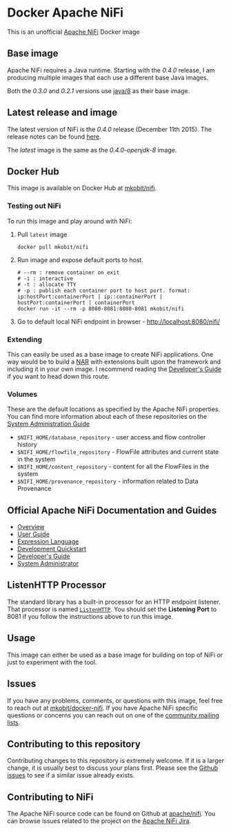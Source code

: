 # Docker Apache NiFi

This is an unofficial [Apache NiFi](https://nifi.apache.org/) Docker image

## Base image

Apache NiFi requires a Java runtime. Starting with the *0.4.0* release, I am producing multiple images that each use a different base Java images.

Both the *0.3.0* and *0.2.1* versions use [java/8](https://hub.docker.com/_/java/) as their base image.

## Latest release and image

The latest version of NiFi is the *0.4.0* release (December 11th 2015). The release notes can be found [here](https://cwiki.apache.org/confluence/display/NIFI/Release+Notes#ReleaseNotes-Version0.4.0).

The *latest* image is the same as the *0.4.0-openjdk-8* image.

## Docker Hub

This image is available on Docker Hub at [mkobit/nifi](https://hub.docker.com/r/mkobit/nifi/).

### Testing out NiFi

To run this image and play around with NiFi:

1. Pull `latest` image

    ```console
    docker pull mkobit/nifi
    ```

2. Run image and expose default ports to host.

    ```console
    # --rm : remove container on exit
    # -i : interactive
    # -t : allocate TTY
    # -p : publish each container port to host port. format: ip:hostPort:containerPort | ip::containerPort | hostPort:containerPort | containerPort
    docker run -it --rm -p 8080-8081:8080-8081 mkobit/nifi
    ```

3. Go to default local NiFi endpoint in browser - [http://localhost:8080/nifi/](http://localhost:8080/nifi/)

### Extending

This can easily be used as a base image to create NiFi applications. One way would be to build a [NAR](https://nifi.apache.org/developer-guide.html) with extensions built upon the framework and including it in your own image. I recommend reading the [Developer's Guide](https://nifi.apache.org/developer-guide.html) if you want to head down this route.

### Volumes

These are the default locations as specified by the Apache NiFi properties. You can find more information about each of these repositories on the [System Administration Guide](https://nifi.apache.org/docs/nifi-docs/html/administration-guide.html)

- `$NIFI_HOME/database_repository` - user access and flow controller history
- `$NIFI_HOME/flowfile_repository` - FlowFile attributes and current state in the system
- `$NIFI_HOME/content_repository` - content for all the FlowFiles in the system
- `$NIFI_HOME/provenance_repository` - information related to Data Provenance

## Official Apache NiFi Documentation and Guides

* [Overview](https://nifi.apache.org/docs.html)
* [User Guide](https://nifi.apache.org/docs/nifi-docs/html/user-guide.html)
* [Expression Language](https://nifi.apache.org/docs/nifi-docs/html/expression-language-guide.html)
* [Development Quickstart](https://nifi.apache.org/quickstart.html)
* [Developer's Guide](https://nifi.apache.org/developer-guide.html)
* [System Administrator](https://nifi.apache.org/docs/nifi-docs/html/administration-guide.html)

## ListenHTTP Processor

The standard library has a built-in processor for an HTTP endpoint listener. That processor is named [`ListenHTTP`](https://nifi.apache.org/docs/nifi-docs/components/org.apache.nifi.processors.standard.ListenHTTP/index.html). You should set the **Listening Port** to 8081 if you follow the instructions above to run this image.

## Usage

This image can either be used as a base image for building on top of NiFi or just to experiment with the tool.

## Issues

If you have any problems, comments, or questions with this image, feel free to reach out at [mkobit/docker-nifi](https://github.com/mkobit/docker-nifi). If you have Apache NiFi specific questions or concerns you can reach out on one of the [community mailing lists](https://nifi.apache.org/mailing_lists.html).

## Contributing to this repository

Contributing changes to this repository is extremely welcome. If it is a larger change, it is usually best to discuss your plans first. Please see the [Github issues](https://github.com/mkobit/docker-nifi/issues) to see if a similar issue already exists.

## Contributing to NiFi

The Apache NiFi source code can be found on Github at [apache/nifi](https://github.com/apache/nifi). You can browse issues related to the project on the [Apache NiFi Jira](https://issues.apache.org/jira/browse/NIFI/).
